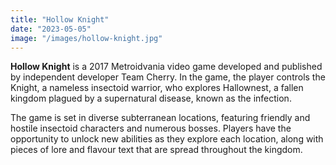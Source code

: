 ```yaml
---
title: "Hollow Knight"
date: "2023-05-05"
image: "/images/hollow-knight.jpg"
---
```


__Hollow Knight__ is a 2017 Metroidvania video game developed and published by independent developer Team Cherry. In the
game, the player controls the Knight, a nameless insectoid warrior, who explores Hallownest, a fallen kingdom plagued by
a supernatural disease, known as the infection.

The game is set in diverse subterranean locations, featuring friendly and hostile insectoid characters and numerous
bosses. Players have the opportunity to unlock new abilities as they explore each location, along with pieces of lore
and flavour text that are spread throughout the kingdom.